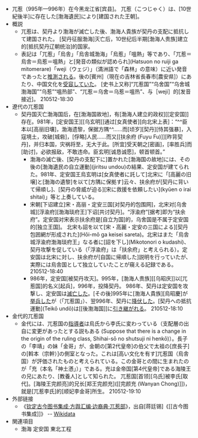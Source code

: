 - 兀惹（995年—996年）在今黑龙江省[宾县]。
兀惹（こつじゃく）は、[10世紀後半]に存在した[渤海遺民]により[建国された王朝]。
- 概説
    - 兀惹は、契丹より渤海が滅亡した後、渤海人貴族が契丹の支配に抵抗して建国された。
[契丹征服渤海]灭亡后，10世纪后半期[渤海人贵族]建立的[抵抗契丹辽朝统治]的国家。
    - 表記は「兀惹」「烏舎」「烏舎城渤海」「烏惹」「嗢熱」等であり、「兀惹＝烏舎＝烏惹＝嗢熱」と[発音の類似が認められ](Hatsuon no ruiji ga mitomerare)「weji（ウェジ）」（満洲語で「森林」の意味）に近い発音であったと[推測される](suisoku)。後の[賓州]（現在の吉林省長春市[農安県]）にあたり、中国文化を[受容していた](juyou)。
[史书上又称]“兀惹国”“乌舍国”“乌舍城渤海国”“乌惹”“嗢热部”、“兀惹＝乌舍＝乌惹＝嗢热”、与［weji］的[发音接近]。
210512-18:30
- 遼代の兀惹国
    - 契丹国灭亡渤海国后，在[渤海国故地]，有[渤海人建立的政权][[定安国]]存在。981年，[定安国王][[乌玄明]]通过[女真使者][向北宋上表]：“^^臣本以[高丽旧壤]，渤海遗黎，保据方隅^^……而[顷岁][契丹][恃其强暴]，入寇境土，攻破[城砦]，[俘略]人民……而又[[扶余府 (Fuyu Fu)]][昨背契丹]，并归本国，灾祸将至，无大于此。[所宜]受天朝之[密画]，[率胜兵]而[助讨]，必欲报敌，不敢违命。臣玄明[诚恳诚愿]，顿首顿首。”
        - 渤海の滅亡後、[契丹の支配下に]置かれた[渤海国の故地]には、その後の[渤海遺民の自立運動](jiritsu undou)の結果、定安国が建てられた。981年、定安国王烏玄明は[女真使者に託して]北宋に「[高麗の旧壌]と[渤海の遺黎]を以て[方隅に保拠す]云々、扶余府が[契丹に背いて帰順し]、[契丹の脅威が迫る][宋に救援を依頼したい](kyūen o irai shitai)」等と上奏している。
        - 宋朝[下诏建立]宋・高丽・定安三国[对契丹的包围网]，北宋对[乌舍城][浮渝府][渤海琰府王]下诏[共讨契丹]。“浮渝府”[据考]即为“扶余府”。定安国对宋表示扶余府是[自立为国]的，乌舍国是不属于定安国的[独立王国]。
北宋も詔を以て[宋・高麗・定安の三国による][契丹包囲網が形成された](Hōi-mō ga keisei sareta)。北宋はまた「烏舎城浮渝府渤海琰府王」なる者に[詔を下し](Mikotonori o kudashi)、契丹攻撃を促している（「浮渝府」は「扶余府」と考えられる）。定安国は北宋に対し、扶余府が[自国に帰順した]説明を行っていたが、実際には烏舎国として独立していたことが窺える記録である。
210512-18:40
        - 986年，定安国[被契丹攻灭]。995年，[渤海人贵族][[乌昭庆]]以[兀惹国]的名义[起兵]，996年，投降契丹。
986年、契丹は定安国を攻撃し、定安国は[滅亡した](metsubou)。[その後]995年に[渤海人貴族][烏昭慶]が[挙兵した](kyohei)が（「兀惹国」）、翌996年、契丹に[降伏した](koufuku)。[契丹への抵抗運動](Teikō undō)は[[後渤海国]]に[引き継がれる](hikitsugareru)。
210512-18:10
- 金代的兀惹国
    - 金代には、兀惹国の[指導者](shidousha)は烏氏から李氏に変わっている（支配層の出自に変更があったとする説もある (Suppose that there is a change in the origin of the ruling class, Shihai-sō no shutsuji ni henkō)）。長子の「李靖」の妹「金哥」が、金朝の[第2代皇帝]の伯父で太祖の[庶長子]の[斡本（宗幹）]の側室となった。これは[高い文化を有す]兀惹国（烏舎国）が評価されたものと考えられている。この金哥との間に生まれたのが「充（本名「神土懣」）」である。充は金帝国[第4代皇帝]である海陵王の兄にあたり、[教養人]として知られた。
兀惹国[首领][乌氏]被李氏[取代]。[海陵王完颜亮]的兄长[郑王完颜充]([[完颜充 (Wanyan Chong)]])，就是[兀惹李氏]的[顺妃李金哥]所生。
210512-19:10
- 外部链接
    - 《[钦定古今图书集成·方舆汇编·边裔典·兀惹部](https://zh.wikisource.org/wiki/%E6%AC%BD%E5%AE%9A%E5%8F%A4%E4%BB%8A%E5%9C%96%E6%9B%B8%E9%9B%86%E6%88%90/%E6%96%B9%E8%BC%BF%E5%BD%99%E7%B7%A8/%E9%82%8A%E8%A3%94%E5%85%B8/%E5%85%80%E6%83%B9%E9%83%A8)》，出自[蒋廷锡]《[[古今图书集成]]》 -- [Wikidata](https://www.wikidata.org/wiki/Q8017090)
- 関連項目
    - 渤海
定安国
東北工程
